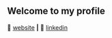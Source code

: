 ## Welcome to my profile

🏡 [website][website] **|**
👔 [linkedin][linkedin]

[website]: https://payton-burr.github.io
[linkedin]: https://www.linkedin.com/in/payton-burr
